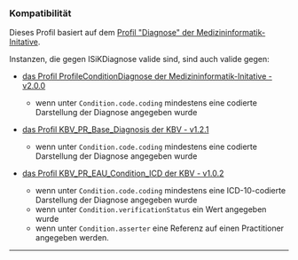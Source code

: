 ### Kompatibilität

Dieses Profil basiert auf dem [Profil "Diagnose" der Medizininformatik-Initative](https://simplifier.net/medizininformatikinitiative-moduldiagnosen/diagnose). 

Instanzen, die gegen ISiKDiagnose valide sind, sind auch valide gegen:

* [das Profil ProfileConditionDiagnose der Medizininformatik-Initative - v2.0.0](https://simplifier.net/medizininformatikinitiative-moduldiagnosen/diagnose)
  * wenn unter `Condition.code.coding` mindestens eine codierte Darstellung der Diagnose angegeben wurde

* [das Profil KBV_PR_Base_Diagnosis der KBV - v1.2.1](https://simplifier.net/base1x0/kbvprbasediagnosis)
  * wenn unter `Condition.code.coding` mindestens eine codierte Darstellung der Diagnose angegeben wurde

* [das Profil KBV_PR_EAU_Condition_ICD der KBV - v1.0.2](https://simplifier.net/eau/kbvpreauconditionicd)
  * wenn unter `Condition.code.coding` mindestens eine ICD-10-codierte Darstellung der Diagnose angegeben wurde
  * wenn unter `Condition.verificationStatus`  ein Wert angegeben wurde
  * wenn unter `Condition.asserter` eine Referenz auf einen Practitioner angegeben werden.

---